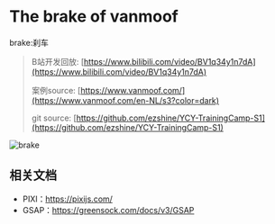 # The brake of vanmoof
brake:刹车
> B站开发回放: [https://www.bilibili.com/video/BV1q34y1n7dA](https://www.bilibili.com/video/BV1q34y1n7dA)
>
> 案例source: [https://www.vanmoof.com/](https://www.vanmoof.com/en-NL/s3?color=dark)
>
> git source: [https://github.com/ezshine/YCY-TrainingCamp-S1](https://github.com/ezshine/YCY-TrainingCamp-S1)

![brake](https://vanmoof-website-cdn.s3.eu-central-1.amazonaws.com/v1/assets/placeholders/s3/hydraulic-brakes.jpg)

## 相关文档
- PIXI：https://pixijs.com/
- GSAP：https://greensock.com/docs/v3/GSAP
